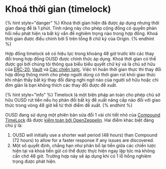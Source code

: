 # Khoá thời gian (timelock)

{% hint style="danger" %}
Khoá thời gian hiện đã được áp dụng nhưng thời gian đang để là 1 phút. Tính năng này cho phép cộng đồng có quyền phản hồi nếu phát hiện ra bất kỳ vấn đề nghiêm trọng nào trong hợp đồng. Khoá thời gian được điều chỉnh bởi 5 trên tổng 8 chữ ký của Origin.
{% endhint %}

Hợp đồng timelock sẽ có hiệu lực trong khoảng 48 giờ trước khi các thay đổi trong hợp đồng OUSD được chính thức áp dụng. Khoá thời gian có thể được gọi bởi chúng tôi thông qua biểu biểu quyết chữ ký và là chủ sở hữu của [ERC-20](../architecture.md), [Vault](vault.md) và [Các chiến lược](strategies.md). Việc trì hoãn thời gian thực thi thay đổi hợp đồng thông minh cho phép người dùng có thời gian rút khỏi giao thức khi nhận thấy bất kỳ thay đổi đáng nghi ngờ nào của người sở hữu hoặc chỉ đơn giản là bạn không thích các thay đổi được đề xuất.

{% hint style="info" %}
Timelock là một biện pháp an toàn cho phép chủ sở hữu OUSD rút tiền nếu họ phản đối bất kỳ đề xuất nâng cấp nào đối với giao thức trong vòng 48 giờ kể từ thời điểm đề xuất.
{% endhint %}

OUSD đang sử dụng một phiên bản sửa đổi 1 vài chi tiết nhỏ của [Compound TimeLock](https://compound.finance/docs/governance) đã được [kiểm toán bởi OpenZeppelin](https://blog.openzeppelin.com/compound-finance-patch-audit/). Hai điểm khác biệt đáng chú ý là:

1. OUSD will initially use a shorter wait period (48 hours) than Compound (72 hours) to allow for a faster response if any issues are discovered.
2. Một số quyết định, chẳng hạn như phân bổ lại tiền giữa các chiến lược hiện tại và khoá tiền gửi có thể được thực hiện ngay lập tức mà không cần chờ 48 giờ. Trường hợp này sẽ áp dụng khi có 1 lỗ hổng nghiêm trọng được phát hiện.



